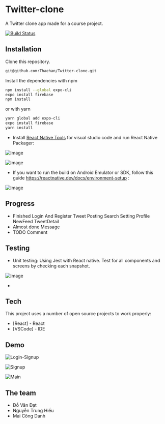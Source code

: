 # Twitter-clone

A Twitter clone app made for a course project.

[![Build Status](https://travis-ci.org/joemccann/dillinger.svg?branch=master)](https://travis-ci.org/joemccann/dillinger)

## Installation

Clone this repository.

```sh
git@github.com:Thaehan/Twitter-clone.git
```

Install the dependencies with npm

```sh
npm install --global expo-cli
expo install firebase
npm install
```

or with yarn

```sh
yarn global add expo-cli
expo install firebase
yarn install
```

- Install [React Native Tools](https://marketplace.visualstudio.com/items?itemName=msjsdiag.vscode-react-native) for visual studio code and run React Native Packager:

![image](https://user-images.githubusercontent.com/62579790/158026872-15c59358-3825-4e19-9efd-2c7c840387d4.png)

![image](https://user-images.githubusercontent.com/62579790/160571022-91e29744-ca89-4fef-9ec6-ff1f00bc6b62.png)

- If you want to run the build on Android Emulator or SDK, follow this guide https://reactnative.dev/docs/environment-setup :

![image](https://user-images.githubusercontent.com/62579790/160571780-1654720b-2a98-45c4-805b-0015fbcf038f.png)

## Progress

- Finished
  Login And Register
  Tweet Posting
  Search
  Setting
  Profile
  NewFeed
  TweetDetail
- Almost done
  Message
- TODO
  Comment
  
 ## Testing
 - Unit testing: Using Jest with React native. Test for all components and screens by checking each snapshot.

 ![image](https://user-images.githubusercontent.com/62579790/168421288-f82c2a1a-c5fb-45eb-97d5-af30b5b5b690.png)
 
 - 

 
  

## Tech

This project uses a number of open source projects to work properly:

- [React] - React
- [VSCode] - IDE

## Demo

![Login-Signup](https://user-images.githubusercontent.com/62579790/161212117-6b73d2c6-1d3d-4b7d-93e9-af5f5c4f38a5.gif)

![Signup](https://user-images.githubusercontent.com/62579790/161212101-5c793f13-bdc6-4e83-85a8-2d7d0bfc3b0c.gif)

![Main](https://user-images.githubusercontent.com/62579790/161212112-7f648e6b-b5bf-481c-9483-94f97ab3891c.gif)

## The team

- Đỗ Văn Đạt
- Nguyễn Trung Hiếu
- Mai Công Danh
